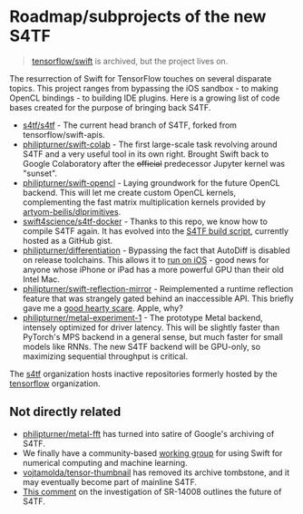 # Roadmap/subprojects of the new S4TF

> [tensorflow/swift](https://github.com/tensorflow/swift) is archived, but the project lives on.

The resurrection of Swift for TensorFlow touches on several disparate topics. This project ranges from bypassing the iOS sandbox - to making OpenCL bindings - to building IDE plugins. Here is a growing list of code bases created for the purpose of bringing back S4TF.<!--I am developing and maintaining all of this simultaneously, and can barely handle it alone. Any help is greatly appreciated!-->

- [s4tf/s4tf](https://github.com/s4tf/s4tf) - The current head branch of S4TF, forked from tensorflow/swift-apis.
- [philipturner/swift-colab](https://github.com/philipturner/swift-colab) - The first large-scale task revolving around S4TF and a very useful tool in its own right. Brought Swift back to Google Colaboratory after the <s>official</s> predecessor Jupyter kernel was "sunset".
- [philipturner/swift-opencl](https://github.com/philipturner/swift-opencl) - Laying groundwork for the future OpenCL backend. This will let me create custom OpenCL kernels, complementing the fast matrix multiplication kernels provided by [artyom-beilis/dlprimitives](https://github.com/artyom-beilis/dlprimitives).
- [swift4science/s4tf-docker](https://gitlab.com/swift4science/s4tf-docker) - Thanks to this repo, we know how to compile S4TF again. It has evolved into the [S4TF build script](https://gist.github.com/philipturner/7aa063af04277d463c14168275878511), currently hosted as a GitHub gist.
- [philipturner/differentiation](https://github.com/philipturner/differentiation) - Bypassing the fact that AutoDiff is disabled on release toolchains. This allows it to [run on iOS](https://github.com/philipturner/differentiation-ios-demo) - good news for anyone whose iPhone or iPad has a more powerful GPU than their old Intel Mac.
- [philipturner/swift-reflection-mirror](https://github.com/philipturner/swift-reflection-mirror) - Reimplemented a runtime reflection feature that was strangely gated behind an inaccessible API. This briefly gave me a [good hearty scare](https://forums.swift.org/t/the-future-of-reflective-programming-in-swift/54956/17). Apple, why?
- [philipturner/metal-experiment-1](https://github.com/philipturner/metal-experiment-1) - The prototype Metal backend, intensely optimized for driver latency. This will be slightly faster than PyTorch's MPS backend in a general sense, but much faster for small models like RNNs. The new S4TF backend will be GPU-only, so maximizing sequential throughput is critical.

The [s4tf](https://github.com/s4tf) organization hosts inactive repositories formerly hosted by the [tensorflow](https://github.com/tensorflow) organization.

## Not directly related

- [philipturner/metal-fft](https://github.com/philipturner/metal-fft) has turned into satire of Google's archiving of S4TF.
- We finally have a community-based [working group](https://forums.swift.org/t/formalizing-a-numerical-ml-working-group/45553) for using Swift for numerical computing and machine learning.
- [vojtamolda/tensor-thumbnail](https://github.com/vojtamolda/tensor-thumbnail) has removed its archive tombstone, and it may eventually become part of mainline S4TF.
- [This comment](https://github.com/apple/swift-package-manager/issues/4454#issuecomment-1174326871) on the investigation of SR-14008 outlines the future of S4TF.
